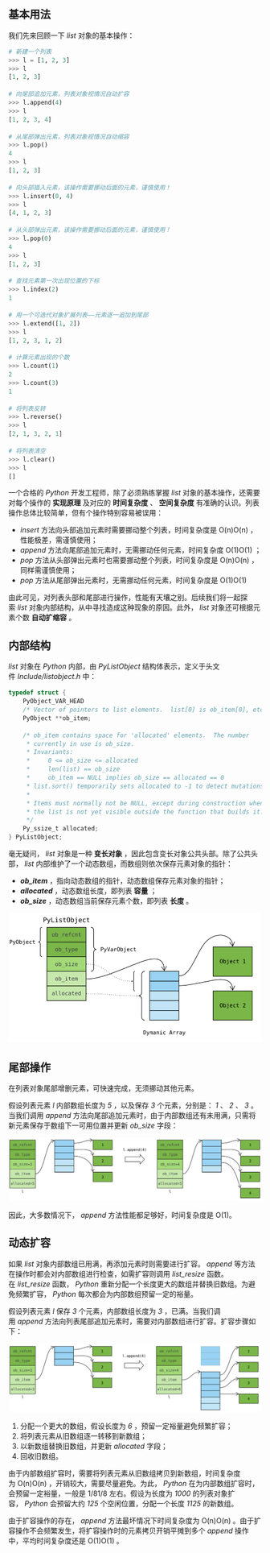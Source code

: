 ## 基本用法

我们先来回顾一下 _list_ 对象的基本操作：

```python
# 新建一个列表
>>> l = [1, 2, 3]
>>> l
[1, 2, 3]

# 向尾部追加元素，列表对象视情况自动扩容
>>> l.append(4)
>>> l
[1, 2, 3, 4]

# 从尾部弹出元素，列表对象视情况自动缩容
>>> l.pop()
4
>>> l
[1, 2, 3]

# 向头部插入元素，该操作需要挪动后面的元素，谨慎使用！
>>> l.insert(0, 4)
>>> l
[4, 1, 2, 3]

# 从头部弹出元素，该操作需要挪动后面的元素，谨慎使用！
>>> l.pop(0)
4
>>> l
[1, 2, 3]

# 查找元素第一次出现位置的下标
>>> l.index(2)
1

# 用一个可迭代对象扩展列表——元素逐一追加到尾部
>>> l.extend([1, 2])
>>> l
[1, 2, 3, 1, 2]

# 计算元素出现的个数
>>> l.count(1)
2
>>> l.count(3)
1

# 将列表反转
>>> l.reverse()
>>> l
[2, 1, 3, 2, 1]

# 将列表清空
>>> l.clear()
>>> l
[]
```

一个合格的 _Python_ 开发工程师，除了必须熟练掌握 _list_ 对象的基本操作，还需要对每个操作的 **实现原理** 及对应的 **时间复杂度** 、 **空间复杂度** 有准确的认识。列表操作总体比较简单，但有个操作特别容易被误用：

-   _insert_ 方法向头部追加元素时需要挪动整个列表，时间复杂度是 O(n)O(n) ，性能极差，需谨慎使用；
-   _append_ 方法向尾部追加元素时，无需挪动任何元素，时间复杂度 O(1)O(1) ；
-   _pop_ 方法从头部弹出元素时也需要挪动整个列表，时间复杂度是 O(n)O(n) ，同样需谨慎使用；
-   _pop_ 方法从尾部弹出元素时，无需挪动任何元素，时间复杂度是 O(1)O(1)

由此可见，对列表头部和尾部进行操作，性能有天壤之别。后续我们将一起探索 _list_ 对象内部结构，从中寻找造成这种现象的原因。此外， _list_ 对象还可根据元素个数 **自动扩缩容** 。

## 内部结构

_list_ 对象在 _Python_ 内部，由 _PyListObject_ 结构体表示，定义于头文件 _Include/listobject.h_ 中：

```c
typedef struct {
    PyObject_VAR_HEAD
    /* Vector of pointers to list elements.  list[0] is ob_item[0], etc. */
    PyObject **ob_item;

    /* ob_item contains space for 'allocated' elements.  The number
     * currently in use is ob_size.
     * Invariants:
     *     0 <= ob_size <= allocated
     *     len(list) == ob_size
     *     ob_item == NULL implies ob_size == allocated == 0
     * list.sort() temporarily sets allocated to -1 to detect mutations.
     *
     * Items must normally not be NULL, except during construction when
     * the list is not yet visible outside the function that builds it.
     */
    Py_ssize_t allocated;
} PyListObject;
```

毫无疑问， _list_ 对象是一种 **变长对象** ，因此包含变长对象公共头部。除了公共头部， _list_ 内部维护了一个动态数组，而数组则依次保存元素对象的指针：

-   _**ob_item**_ ，指向动态数组的指针，动态数组保存元素对象的指针；
-   _**allocated**_ ，动态数组长度，即列表 **容量** ；
-   _**ob_size**_ ，动态数组当前保存元素个数，即列表 **长度** 。

![](../../youdaonote-images/Pasted%20image%2020221210120532.png)

## 尾部操作

在列表对象尾部增删元素，可快速完成，无须挪动其他元素。

假设列表元素 _l_ 内部数组长度为 _5_ ，以及保存 _3_ 个元素，分别是： _1_ 、 _2_ 、 _3_ 。当我们调用 _append_ 方法向尾部追加元素时，由于内部数组还有未用满，只需将新元素保存于数组下一可用位置并更新 _ob_size_ 字段：

![](../../youdaonote-images/Pasted%20image%2020221210120541.png)

因此，大多数情况下， _append_ 方法性能都足够好，时间复杂度是 O(1)。

## 动态扩容

如果 _list_ 对象内部数组已用满，再添加元素时则需要进行扩容。 _append_ 等方法在操作时都会对内部数组进行检查，如需扩容则调用 _list_resize_ 函数。在 _list_resize_ 函数， _Python_ 重新分配一个长度更大的数组并替换旧数组。为避免频繁扩容， _Python_ 每次都会为内部数组预留一定的裕量。

假设列表元素 _l_ 保存 _3_ 个元素，内部数组长度为 _3_ ，已满。当我们调用 _append_ 方法向列表尾部追加元素时，需要对内部数组进行扩容。扩容步骤如下：

![](../../youdaonote-images/Pasted%20image%2020221210121136.png)

1.  分配一个更大的数组，假设长度为 _6_ ，预留一定裕量避免频繁扩容；
2.  将列表元素从旧数组逐一转移到新数组；
3.  以新数组替换旧数组，并更新 _allocated_ 字段；
4.  回收旧数组。

由于内部数组扩容时，需要将列表元素从旧数组拷贝到新数组，时间复杂度为 O(n)O(n) ，开销较大，需要尽量避免。为此， _Python_ 在为内部数组扩容时，会预留一定裕量，一般是 1/81/8 左右。假设为长度为 _1000_ 的列表对象扩容， _Python_ 会预留大约 _125_ 个空闲位置，分配一个长度 _1125_ 的新数组。

由于扩容操作的存在， _append_ 方法最坏情况下时间复杂度为 O(n)O(n) 。由于扩容操作不会频繁发生，将扩容操作时的元素拷贝开销平摊到多个 _append_ 操作中，平均时间复杂度还是 O(1)O(1) 。